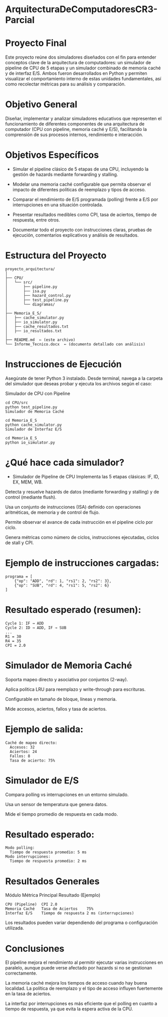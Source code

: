 # ArquitecturaDeComputadoresCR3-Parcial

# Proyecto Final 
Este proyecto reúne dos simuladores diseñados con el fin para entender conceptos clave de la arquitectura de computadores: un simulador de pipeline de CPU de 5 etapas y un simulador combinado de memoria caché y de interfaz E/S. Ambos fueron desarrollados en Python y permiten visualizar el comportamiento interno de estas unidades fundamentales, así como recolectar métricas para su análisis y comparación.

# Objetivo General
Diseñar, implementar y analizar simuladores educativos que representen el funcionamiento de diferentes componentes de una arquitectura de computador (CPU con pipeline, memoria caché y E/S), facilitando la comprensión de sus procesos internos, rendimiento e interacción.

# Objetivos Específicos
* Simular el pipeline clásico de 5 etapas de una CPU, incluyendo la gestión de hazards mediante forwarding y stalling.

* Modelar una memoria caché configurable que permita observar el impacto de diferentes políticas de reemplazo y tipos de acceso.

* Comparar el rendimiento de E/S programada (polling) frente a E/S por interrupciones en una situación controlada.

* Presentar resultados medibles como CPI, tasa de aciertos, tiempo de respuesta, entre otros.

* Documentar todo el proyecto con instrucciones claras, pruebas de ejecución, comentarios explicativos y análisis de resultados.

# Estructura del Proyecto
```
proyecto_arquitectura/
│
├── CPU/
│   └── src/
│       ├── pipeline.py
│       ├── isa.py
│       ├── hazard_control.py
│       ├── test_pipeline.py
│       └── diagramas/
│
├── Memoria_E_S/
│   ├── cache_simulator.py
│   ├── io_simulator.py
│   ├── cache_resultados.txt
│   ├── io_resultados.txt
│
├── README.md  ← (este archivo)
└── Informe_Tecnico.docx  ← (documento detallado con análisis)
```
# Instrucciones de Ejecución
Asegúrate de tener Python 3 instalado. Desde terminal, navega a la carpeta del simulador que deseas probar y ejecuta los archivos según el caso:

Simulador de CPU con Pipeline
```
cd CPU/src
python test_pipeline.py
Simulador de Memoria Caché
```
```
cd Memoria_E_S
python cache_simulator.py
Simulador de Interfaz E/S
```
```
cd Memoria_E_S
python io_simulator.py
```
# ¿Qué hace cada simulador?
* Simulador de Pipeline de CPU
Implementa las 5 etapas clásicas: IF, ID, EX, MEM, WB.

Detecta y resuelve hazards de datos (mediante forwarding y stalling) y de control (mediante flush).

Usa un conjunto de instrucciones (ISA) definido con operaciones aritméticas, de memoria y de control de flujo.

Permite observar el avance de cada instrucción en el pipeline ciclo por ciclo.

Genera métricas como número de ciclos, instrucciones ejecutadas, ciclos de stall y CPI.

# Ejemplo de instrucciones cargadas:

```
programa = [
    {"op": "ADD", "rd": 1, "rs1": 2, "rs2": 3},
    {"op": "SUB", "rd": 4, "rs1": 5, "rs2": 6}
]
```
# Resultado esperado (resumen):

```
Cycle 1: IF → ADD
Cycle 2: ID → ADD, IF → SUB
...
R1 = 30
R4 = 35
CPI = 2.0
```
# Simulador de Memoria Caché
Soporta mapeo directo y asociativa por conjuntos (2-way).

Aplica política LRU para reemplazo y write-through para escrituras.

Configurable en tamaño de bloque, líneas y memoria.

Mide accesos, aciertos, fallos y tasa de aciertos.

# Ejemplo de salida:

```
Caché de mapeo directo:
  Accesos: 32
  Aciertos: 24
  Fallos: 8
  Tasa de acierto: 75%
```
# Simulador de E/S
Compara polling vs interrupciones en un entorno simulado.

Usa un sensor de temperatura que genera datos.

Mide el tiempo promedio de respuesta en cada modo.

# Resultado esperado:

```
Modo polling:
  Tiempo de respuesta promedio: 5 ms
Modo interrupciones:
  Tiempo de respuesta promedio: 2 ms
```
# Resultados Generales
Módulo	Métrica Principal	Resultado (Ejemplo)
```
CPU (Pipeline)	CPI	2.0
Memoria Caché	Tasa de Aciertos	75%
Interfaz E/S	Tiempo de respuesta	2 ms (interrupciones)
```
Los resultados pueden variar dependiendo del programa o configuración utilizada.

# Conclusiones
El pipeline mejora el rendimiento al permitir ejecutar varias instrucciones en paralelo, aunque puede verse afectado por hazards si no se gestionan correctamente.

La memoria caché mejora los tiempos de acceso cuando hay buena localidad. La política de reemplazo y el tipo de acceso influyen fuertemente en la tasa de aciertos.

La interfaz por interrupciones es más eficiente que el polling en cuanto a tiempo de respuesta, ya que evita la espera activa de la CPU.

